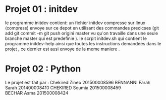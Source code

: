 # Projet 01 : initdev
le programme initdev contient:
un fichier initdev compresse sur linux (compress) envoye sur ce depot en utilisant des commandes precicses (git add git commit -m git push origini master vu qu'on travaille dans une seule branche master qui est predefinie ).
le scrpit initdev.sh qui contient le programme initdev-help ainsi que toutes les instructions demandees dans le projet , ce dernier est ausi envoye de la meme maniere .
# Projet 02 : Python
Le projet est fait par :
Chekired Zineb 201500008596
BENNANNI Farah Sarah 201400008410
CHEKIRED Soumia 201500008459                                
BECHAR Asma  201500008424
